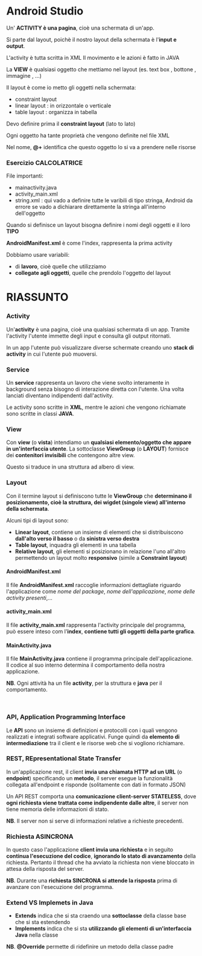 # Android Studio

Un' **ACTIVITY è una pagina**, cioè una schermata di un'app.

Si parte dal layout, poichè il nostro layout della schermata è l'**input e output**.

L'activity è tutta scritta in XML
Il movimento e le azioni è fatto in JAVA

La **VIEW** è qualsiasi oggetto che mettiamo nel layout (es. text box , bottone , immagine , ...)

Il layout è come io metto gli oggetti nella schermata:
- constraint layout
- linear layout : in orizzontale o verticale
- table layout : organizza in tabella

Devo definire prima il **constraint layout** (lato to lato)

Ogni oggetto ha tante proprietà che vengono definite nel file XML

Nel nome, **@+** identifica che questo oggetto lo si va a prendere nelle risorse

### Esercizio CALCOLATRICE
File importanti:
- mainactivity.java
- activity_main.xml
- string.xml : qui vado a definire tutte le varibili di tipo stringa, Android da errore se vado a dichiarare direttamente la stringa all'interno dell'oggetto


Quando si definisce un layout bisogna definire i nomi degli oggetti e il loro **TIPO**

**AndroidManifest.xml** è come l'index, rappresenta la prima activity

Dobbiamo usare variabili:
- di **lavoro**, cioè quelle che utilizziamo
- **collegate agli oggetti**, quelle che prendolo l'oggetto del layout

# RIASSUNTO
### Activity
Un'**activity** è una pagina, cioè una qualsiasi schermata di un app.
Tramite l'activity l'utente immette degli input e consulta gli output ritornati.

In un app l'utente può visualizzare diverse schermate creando uno **stack di activity** in cui l'utente può muoversi.

### Service
Un **service** rappresenta un lavoro che viene svolto interamente in background senza bisogno di interazione diretta con l'utente. Una volta lanciati diventano indipendenti dall'activity.

Le activity sono scritte in **XML**, mentre le azioni che vengono richiamate sono scritte in classi **JAVA**.

### View
Con **view** (o **vista**) intendiamo un **qualsiasi elemento/oggetto che appare in un'interfaccia utente**. La sottoclasse **ViewGroup** (o **LAYOUT**) fornisce dei **contenitori invisibili** che contengono altre view.

Questo si traduce in una struttura ad albero di view.

### Layout
Con il termine layout si definiscono tutte le **ViewGroup** che **determinano il posizionamento, cioè la struttura, dei wigdet (singole view) all'interno della schermata**.

Alcuni tipi di layout sono:
- **Linear layout**, contiene un insieme di elementi che si distribuiscono **dall'alto verso il basso** o da **sinistra verso destra**
- **Table layout**, inquadra gli elementi in una tabella
- **Relative layout**, gli elementi si posizionano in relazione l'uno all'altro permettendo un layout molto **responsivo** (simile a **Constraint layout**)

#### AndroidManifest.xml
Il file **AndroidManifest.xml** raccoglie informazioni dettagliate riguardo l'applicazione come *nome del package*, *nome dell'applicazione*, *nome delle activity presenti*,...

#### activity_main.xml
Il file **activity_main.xml** rappresenta l'activity principale del programma, può essere inteso com l'**index**, **contiene tutti gli oggetti della parte grafica**.

#### MainActivity.java
Il file **MainActivity.java** contiene il programma principale dell'applicazione.
Il codice al suo interno determina il comportamento della nostra applicazione.

**NB**. Ogni attività ha un file **activity**, per la struttura e **java** per il comportamento.

<br>

### API, Application Programming Interface
Le **API** sono un insieme di definizioni e protocolli con i quali vengono realizzati e integrati software applicativi. Funge quindi da **elemento di intermediazione** tra il client e le risorse web che si vogliono richiamare.

### REST, REpresentational State Transfer
In un'applicazione rest, il client **invia una chiamata HTTP ad un URL** (o **endpoint**) specificando un **metodo**, il server esegue la funzionalità collegata all'endpoint e risponde (solitamente con dati in formato JSON)

Un API REST comporta una **comunicazione client-server STATELESS**, dove **ogni richiesta viene trattata come indipendente dalle altre**, il server non tiene memoria delle informazioni di stato.

**NB**. Il server non si serve di informazioni relative a richieste precedenti.

### Richiesta ASINCRONA
In questo caso l'applicazione **client invia una richiesta** e in seguito **continua l'esecuzione del codice**, **ignorando lo stato di avanzamento** della richiesta. Pertanto il thread che ha avviato la richiesta non viene bloccato in attesa della risposta del server.

**NB**. Durante una **richiesta SINCRONA si attende la risposta** prima di avanzare con l'esecuzione del programma.

### Extend VS Implemets in Java
- **Extends** indica che si sta craendo una **sottoclasse** della classe base che si sta estendendo
- **Implements** indica che si sta **utilizzando gli elementi di un'interfaccia Java** nella classe

**NB**. **@Override** permette di ridefinire un metodo della classe padre